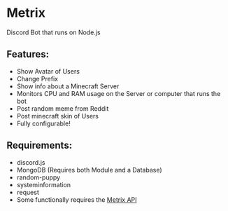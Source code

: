 # Metrix
Discord Bot that runs on Node.js

## Features: 
 *  Show Avatar of Users 
 *  Change Prefix
 *  Show info about a Minecraft Server
 *  Monitors CPU and RAM usage on the Server or computer that runs the bot
 *  Post random meme from Reddit
 *  Post minecraft skin of Users
 *  Fully configurable!
  
## Requirements:
 *  discord.js
 *  MongoDB (Requires both Module and a Database)
 *  random-puppy
 *  systeminformation
 *  request
 *  Some functionally requires the [Metrix API][metrix-api]

 [metrix-api]: https://github.com/ZaxmkE/metrix-api
 [metrix-website]: https://github.com/ZaxmkE/metrix-website
